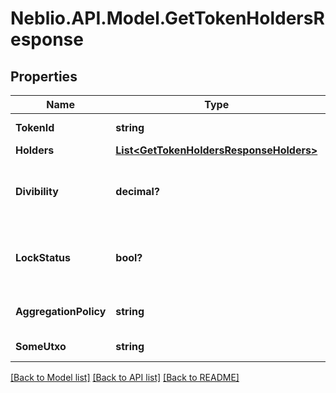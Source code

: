 # Neblio.API.Model.GetTokenHoldersResponse
## Properties

Name | Type | Description | Notes
------------ | ------------- | ------------- | -------------
**TokenId** | **string** | TokenId of the token | [optional] 
**Holders** | [**List&lt;GetTokenHoldersResponseHolders&gt;**](GetTokenHoldersResponseHolders.md) |  | [optional] 
**Divibility** | **decimal?** | How many decimal points the token is divisble to | [optional] 
**LockStatus** | **bool?** | Whether new issuances of this token are locked | [optional] 
**AggregationPolicy** | **string** | Whether the tokesn are aggregatable | [optional] 
**SomeUtxo** | **string** | A UTXO of this token | [optional] 

[[Back to Model list]](../README.md#documentation-for-models) [[Back to API list]](../README.md#documentation-for-api-endpoints) [[Back to README]](../README.md)

